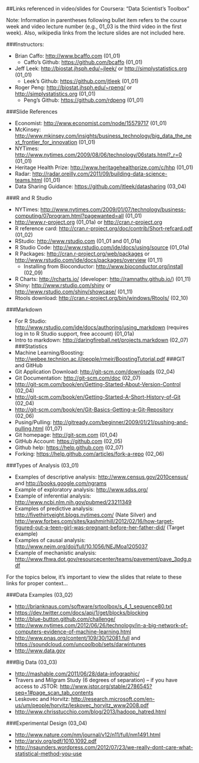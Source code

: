 ##Links referenced in video/slides for Coursera: “Data Scientist’s Toolbox”

Note: Information in parentheses following bullet item refers to the course week and video lecture number (e.g., 01_03 is the third video in the first week). Also, wikipedia links from the lecture slides are not included here.

###Instructors:
* Brian Caffo: http://www.bcaffo.com (01_01)
   * Caffo’s Github: https://github.com/bcaffo (01_01)
* Jeff Leek: http://biostat.jhsph.edu/~jleek/ or http://simplystatistics.org (01_01)
   * Leek’s Github: https://github.com/jtleek (01_01)
* Roger Peng: http://biostat.jhsph.edu/~rpeng/ or http://simplystatistics.org (01_01)
  * Peng’s Github: https://github.com/rdpeng (01_01)

###Slide References
* Economist: http://www.economist.com/node/15579717 (01_01)
* McKinsey: http://www.mkinsey.com/insights/business_technology/big_data_the_next_frontier_for_innovation (01_01)
* NYTimes: http://www.nytimes.com/2009/08/06/technology/06stats.html?_r=0 (01_01)
* Heritage Health Prize: http://www.heritagehealthprize.com/c/hhp (01_01)
* Radar: http://radar.oreilly.com/2011/09/building-data-science-teams.html (01_01)
* Data Sharing Guidance: https://github.com/jtleek/datasharing (03_04)

###R and R Studio
* NYTimes: http://www.nytimes.com/2009/01/07/technology/business-computing/07program.html?pagewanted=all (01_01)
* http://www.r-project.org (01_01a) or http://cran.r-project.org 
* R reference card: http://cran.r-project.org/doc/contrib/Short-refcard.pdf (01_02)
* RStudio: http://www.rstudio.com (01_01 and 01_01a)
* R Studio Code: http://www.rstudio.com/ide/docs/using/source (01_01a)
* R Packages: http://cran.r-project.org/web/packages or http://www.rstudio.com/ide/docs/packages/overview (01_11)
  * Installing from Bioconductor: http://www.bioconductor.org/install (02_09)
* R Charts: http://rcharts.io/  (developer: http://ramnathv.github.io/) (01_11)
* Shiny: http://www.rstudio.com/shiny or http://www.rstudio.com/shiny/showcase/ (01_11)
* Rtools download: http://cran.r-project.org/bin/windows/Rtools/ (02_10)

###Markdown
* For R Studio: http://www.rstudio.com/ide/docs/authoring/using_markdown (requires log in to R Studio support, free account) (01_01a)
* Intro to markdown: http://daringfireball.net/projects.markdown (02_07)
###Statistics
* Machine Learning/Boosting: http://webee.technion.ac.il/people/rmeir/BoostingTutorial.pdf 
###GIT and GitHub
* Git Application Download: http://git-scm.com/downloads (02_04)
* Git Documentation: http://git-scm.com/doc (02_07)
*	http://git-scm.com/book/en/Getting-Started-About-Version-Control (02_04)
*	http://git-scm.com/book/en/Getting-Started-A-Short-History-of-Git (02_04)
*	http://git-scm.com/book/en/Git-Basics-Getting-a-Git-Repository (02_06)
* Pusing/Pulling: http://gitready.com/beginner/2009/01/21/pushing-and-pulling.html (01_07)
* Git homepage: http://git-scm.com (01_04)
* GitHub Account: https://github.com (02_05)
* Github help: https://help.github.com (02_07)
*	Forking: https://help.github.com/articles/fork-a-repo (02_06)

###Types of Analysis (03_01)
* Examples of descriptive analysis: http://www.census.gov/2010census/ and http://books.google.com/ngrams 
* Example of exploratory analysis: http://www.sdss.org/
* Example of inferential analysis: http://www.ncbi.nlm.nih.gov/pubmed/23211349 
* Examples of predictive analysis: http://fivethirtyeight.blogs.nytimes.com/ (Nate Silver) and http://www.forbes.com/sites/kashmirhill/2012/02/16/how-target-figured-out-a-teen-girl-was-pregnant-before-her-father-did/ (Target example)
* Examples of causal analysis: http://www.nejm.org/doi/full/10.1056/NEJMoa1205037 
* Example of mechanistic analysis: http://www.fhwa.dot.gov/resourcecenter/teams/pavement/pave_3pdg.pdf 

For the topics below, it’s important to view the slides that relate to these links for proper context…

###Data Examples (03_02)
* http://brianknaus.com/software/srtoolbox/s_4_1_sequence80.txt 
* https://dev.twitter.com/docs/api/1/get/blocks/blocking 
* http://blue-button.github.com/challenge/ 
* http://www.nytimes.com/2012/06/26/technology/in-a-big-network-of-computers-evidence-of-machine-learning.html 
* http://www.pnas.org/content/109/30/12081.full and https://soundcloud.com/uncoolbob/sets/darwintunes 
* http://www.data.gov

###Big Data (03_03)
* http://mashable.com/2011/06/28/data-infographic/	
* Travers and Milgram Study (6 degrees of separation) – if you have access to JSTOR: http://www.jstor.org/stable/2786545?seq=1#page_scan_tab_contents 
* Leskovec and Horvitz: http://research.microsoft.com/en-us/um/people/horvitz/leskovec_horvitz_www2008.pdf 
* http://www.chrisstucchio.com/blog/2013/hadoop_hatred.html

###Experimental Design (03_04)
* http://www.nature.com/nm/journal/v12/n11/full/nm1491.html 
* http://arxiv.org/pdf/1010.1092.pdf 
* http://nsaunders.wordpress.com/2012/07/23/we-really-dont-care-what-statistical-method-you-use


